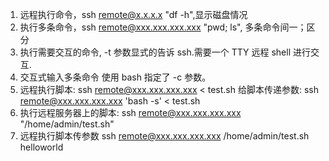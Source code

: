 1. 远程执行命令，ssh remote@x.x.x.x "df -h",显示磁盘情况
2. 执行多条命令，ssh remote@xxx.xxx.xxx.xxx "pwd; ls", 多条命令间一；区分
3. 执行需要交互的命令, -t 参数显式的告诉 ssh.需要一个 TTY 远程 shell 进行交互.
4. 交互式输入多条命令 使用 bash 指定了 -c 参数。
5. 远程执行脚本: ssh remote@xxx.xxx.xxx.xxx < test.sh
  给脚本传递参数: ssh remote@xxx.xxx.xxx.xxx 'bash -s' < test.sh
6. 执行远程服务器上的脚本:
   ssh remote@xxx.xxx.xxx.xxx "/home/admin/test.sh"
7. 远程执行脚本传参数
   ssh remote@xxx.xxx.xxx.xxx /home/admin/test.sh helloworld

